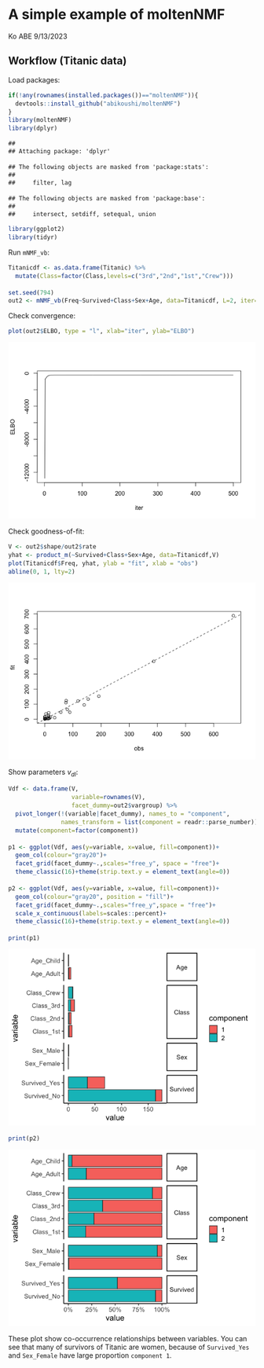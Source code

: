 A simple example of moltenNMF
================
Ko ABE
9/13/2023

## Workflow (Titanic data)

Load packages:

``` r
if(!any(rownames(installed.packages())=="moltenNMF")){
  devtools::install_github("abikoushi/moltenNMF")
}
library(moltenNMF)
library(dplyr)
```

    ## 
    ## Attaching package: 'dplyr'

    ## The following objects are masked from 'package:stats':
    ## 
    ##     filter, lag

    ## The following objects are masked from 'package:base':
    ## 
    ##     intersect, setdiff, setequal, union

``` r
library(ggplot2)
library(tidyr)
```

Run `mNMF_vb`:

``` r
Titanicdf <- as.data.frame(Titanic) %>% 
  mutate(Class=factor(Class,levels=c("3rd","2nd","1st","Crew")))

set.seed(794)
out2 <- mNMF_vb(Freq~Survived+Class+Sex+Age, data=Titanicdf, L=2, iter=500)
```

Check convergence:

``` r
plot(out2$ELBO, type = "l", xlab="iter", ylab="ELBO")
```

![](moltenNMF_files/figure-gfm/titanic2-1.png)<!-- -->

Check goodness-of-fit:

``` r
V <- out2$shape/out2$rate
yhat <- product_m(~Survived+Class+Sex+Age, data=Titanicdf,V)
plot(Titanicdf$Freq, yhat, ylab = "fit", xlab = "obs")
abline(0, 1, lty=2)
```

![](moltenNMF_files/figure-gfm/titanic3-1.png)<!-- -->

Show parameters $v_{dl}$:

``` r
Vdf <- data.frame(V,
                  variable=rownames(V),
                  facet_dummy=out2$vargroup) %>% 
  pivot_longer(!(variable|facet_dummy), names_to = "component", 
               names_transform = list(component = readr::parse_number)) %>% 
  mutate(component=factor(component))

p1 <- ggplot(Vdf, aes(y=variable, x=value, fill=component))+
  geom_col(colour="gray20")+
  facet_grid(facet_dummy~.,scales="free_y", space = "free")+
  theme_classic(16)+theme(strip.text.y = element_text(angle=0))

p2 <- ggplot(Vdf, aes(y=variable, x=value, fill=component))+
  geom_col(colour="gray20", position = "fill")+
  facet_grid(facet_dummy~.,scales="free_y",space = "free")+
  scale_x_continuous(labels=scales::percent)+
  theme_classic(16)+theme(strip.text.y = element_text(angle=0))

print(p1)
```

![](moltenNMF_files/figure-gfm/titanic4-1.png)<!-- -->

``` r
print(p2)
```

![](moltenNMF_files/figure-gfm/titanic4-2.png)<!-- -->

These plot show co-occurrence relationships between variables. You can
see that many of survivors of Titanic are women, because of
`Survived_Yes` and `Sex_Female` have large proportion `component 1`.
